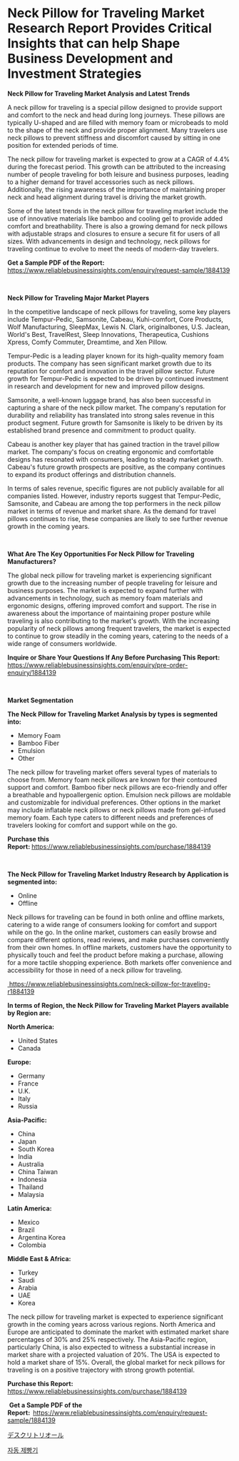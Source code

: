 <p><h1>Neck Pillow for Traveling Market Research Report Provides Critical Insights that can help Shape Business Development and Investment Strategies</h1></p><p><strong>Neck Pillow for Traveling Market Analysis and Latest Trends</strong></p>
<p><p>A neck pillow for traveling is a special pillow designed to provide support and comfort to the neck and head during long journeys. These pillows are typically U-shaped and are filled with memory foam or microbeads to mold to the shape of the neck and provide proper alignment. Many travelers use neck pillows to prevent stiffness and discomfort caused by sitting in one position for extended periods of time.</p><p>The neck pillow for traveling market is expected to grow at a CAGR of 4.4% during the forecast period. This growth can be attributed to the increasing number of people traveling for both leisure and business purposes, leading to a higher demand for travel accessories such as neck pillows. Additionally, the rising awareness of the importance of maintaining proper neck and head alignment during travel is driving the market growth.</p><p>Some of the latest trends in the neck pillow for traveling market include the use of innovative materials like bamboo and cooling gel to provide added comfort and breathability. There is also a growing demand for neck pillows with adjustable straps and closures to ensure a secure fit for users of all sizes. With advancements in design and technology, neck pillows for traveling continue to evolve to meet the needs of modern-day travelers.</p></p>
<p><strong>Get a Sample PDF of the Report:&nbsp;</strong> <a href="https://www.reliablebusinessinsights.com/enquiry/request-sample/1884139">https://www.reliablebusinessinsights.com/enquiry/request-sample/1884139</a></p>
<p>&nbsp;</p>
<p><strong>Neck Pillow for Traveling Major Market Players</strong></p>
<p><p>In the competitive landscape of neck pillows for traveling, some key players include Tempur-Pedic, Samsonite, Cabeau, Kuhi-comfort, Core Products, Wolf Manufacturing, SleepMax, Lewis N. Clark, originalbones, U.S. Jaclean, World's Best, TravelRest, Sleep Innovations, Therapeutica, Cushions Xpress, Comfy Commuter, Dreamtime, and Xen Pillow.</p><p>Tempur-Pedic is a leading player known for its high-quality memory foam products. The company has seen significant market growth due to its reputation for comfort and innovation in the travel pillow sector. Future growth for Tempur-Pedic is expected to be driven by continued investment in research and development for new and improved pillow designs.</p><p>Samsonite, a well-known luggage brand, has also been successful in capturing a share of the neck pillow market. The company's reputation for durability and reliability has translated into strong sales revenue in this product segment. Future growth for Samsonite is likely to be driven by its established brand presence and commitment to product quality.</p><p>Cabeau is another key player that has gained traction in the travel pillow market. The company's focus on creating ergonomic and comfortable designs has resonated with consumers, leading to steady market growth. Cabeau's future growth prospects are positive, as the company continues to expand its product offerings and distribution channels.</p><p>In terms of sales revenue, specific figures are not publicly available for all companies listed. However, industry reports suggest that Tempur-Pedic, Samsonite, and Cabeau are among the top performers in the neck pillow market in terms of revenue and market share. As the demand for travel pillows continues to rise, these companies are likely to see further revenue growth in the coming years.</p></p>
<p>&nbsp;</p>
<p><strong>What Are The Key Opportunities For Neck Pillow for Traveling Manufacturers?</strong></p>
<p><p>The global neck pillow for traveling market is experiencing significant growth due to the increasing number of people traveling for leisure and business purposes. The market is expected to expand further with advancements in technology, such as memory foam materials and ergonomic designs, offering improved comfort and support. The rise in awareness about the importance of maintaining proper posture while traveling is also contributing to the market's growth. With the increasing popularity of neck pillows among frequent travelers, the market is expected to continue to grow steadily in the coming years, catering to the needs of a wide range of consumers worldwide.</p></p>
<p><strong>Inquire or Share Your Questions If Any Before Purchasing This Report:</strong> <a href="https://www.reliablebusinessinsights.com/enquiry/pre-order-enquiry/1884139">https://www.reliablebusinessinsights.com/enquiry/pre-order-enquiry/1884139</a></p>
<p>&nbsp;</p>
<p><strong>Market Segmentation</strong></p>
<p><strong>The Neck Pillow for Traveling Market Analysis by types is segmented into:</strong></p>
<p><ul><li>Memory Foam</li><li>Bamboo Fiber</li><li>Emulsion</li><li>Other</li></ul></p>
<p><p>The neck pillow for traveling market offers several types of materials to choose from. Memory foam neck pillows are known for their contoured support and comfort. Bamboo fiber neck pillows are eco-friendly and offer a breathable and hypoallergenic option. Emulsion neck pillows are moldable and customizable for individual preferences. Other options in the market may include inflatable neck pillows or neck pillows made from gel-infused memory foam. Each type caters to different needs and preferences of travelers looking for comfort and support while on the go.</p></p>
<p><strong>Purchase this Report:&nbsp;</strong><a href="https://www.reliablebusinessinsights.com/purchase/1884139">https://www.reliablebusinessinsights.com/purchase/1884139</a></p>
<p>&nbsp;</p>
<p><strong>The Neck Pillow for Traveling Market Industry Research by Application is segmented into:</strong></p>
<p><ul><li>Online</li><li>Offline</li></ul></p>
<p><p>Neck pillows for traveling can be found in both online and offline markets, catering to a wide range of consumers looking for comfort and support while on the go. In the online market, customers can easily browse and compare different options, read reviews, and make purchases conveniently from their own homes. In offline markets, customers have the opportunity to physically touch and feel the product before making a purchase, allowing for a more tactile shopping experience. Both markets offer convenience and accessibility for those in need of a neck pillow for traveling.</p></p>
<p><a href="https://www.reliablebusinessinsights.com/neck-pillow-for-traveling-r1884139">&nbsp;https://www.reliablebusinessinsights.com/neck-pillow-for-traveling-r1884139</a></p>
<p><strong>In terms of Region, the Neck Pillow for Traveling Market Players available by Region are:</strong></p>
<p>
    <p> <strong> North America: </strong>
        <ul>
            <li>United States</li>
            <li>Canada</li>
        </ul>
        </p> 
    <p> <strong> Europe: </strong>
        <ul>
            <li>Germany</li>
            <li>France</li>
            <li>U.K.</li>
            <li>Italy</li>
            <li>Russia</li>
        </ul>
        </p> 
    <p> <strong> Asia-Pacific: </strong>
        <ul>
            <li>China</li>
            <li>Japan</li>
            <li>South Korea</li>
            <li>India</li>
            <li>Australia</li>
            <li>China Taiwan</li>
            <li>Indonesia</li>
            <li>Thailand</li>
            <li>Malaysia</li>
        </ul>
        </p> 
    <p> <strong> Latin America: </strong>
        <ul>
            <li>Mexico</li>
            <li>Brazil</li>
            <li>Argentina Korea</li>
            <li>Colombia</li>
        </ul>
        </p> 
    <p> <strong> Middle East & Africa: </strong>
        <ul>
            <li>Turkey</li>
            <li>Saudi</li>
            <li>Arabia</li>
            <li>UAE</li>
            <li>Korea</li>
        </ul>
    </p>
    </p>
<p><p>The neck pillow for traveling market is expected to experience significant growth in the coming years across various regions. North America and Europe are anticipated to dominate the market with estimated market share percentages of 30% and 25% respectively. The Asia-Pacific region, particularly China, is also expected to witness a substantial increase in market share with a projected valuation of 20%. The USA is expected to hold a market share of 15%. Overall, the global market for neck pillows for traveling is on a positive trajectory with strong growth potential.</p></p>
<p><strong>Purchase this Report: </strong><a href="https://www.reliablebusinessinsights.com/purchase/1884139">https://www.reliablebusinessinsights.com/purchase/1884139</a></p>
<p>&nbsp;<strong>Get a Sample PDF of the Report:&nbsp;&nbsp;</strong><a href="https://www.reliablebusinessinsights.com/enquiry/request-sample/1884139">https://www.reliablebusinessinsights.com/enquiry/request-sample/1884139</a></p>
<p><strong></strong></p>
<p><p><a href="https://github.com/mohamedbakry57/Market-Research-Report-List-5/blob/main/5847670185878.md">デスクリトリオール</a></p><p><a href="https://github.com/laholand/Market-Research-Report-List-5/blob/main/81596621223.md">자동 제빵기</a></p></p>